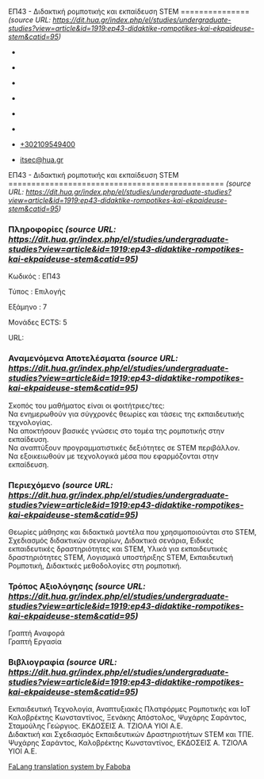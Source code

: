ΕΠ43 - Διδακτική ρομποτικής και εκπαίδευση STEM
===============    *(source URL: https://dit.hua.gr/index.php/el/studies/undergraduate-studies?view=article&id=1919:ep43-didaktike-rompotikes-kai-ekpaideuse-stem&catid=95)*

*   [](https://www.facebook.com/ditharokopio)
*   [](https://www.youtube.com/channel/UCEHkYirpXF1nSLxDCrfDZ4A)
*   [](https://www.linkedin.com/company/77699385)
*   [](https://www.instagram.com/dithua)

*   [](https://dit.hua.gr/index.php/el/studies/undergraduate-studies)
*   [](https://dit.hua.gr/index.php/en/studies/undergraduate-studies)

*   [+302109549400](tel:+302109549400)
*   [itsec@hua.gr](mailto:itsec@hua.gr)

ΕΠ43 - Διδακτική ρομποτικής και εκπαίδευση STEM
===============================================  *(source URL: https://dit.hua.gr/index.php/el/studies/undergraduate-studies?view=article&id=1919:ep43-didaktike-rompotikes-kai-ekpaideuse-stem&catid=95)*

### Πληροφορίες  *(source URL: https://dit.hua.gr/index.php/el/studies/undergraduate-studies?view=article&id=1919:ep43-didaktike-rompotikes-kai-ekpaideuse-stem&catid=95)*

Κωδικός : ΕΠ43

Τύπος : Επιλογής

Εξάμηνο : 7

Μονάδες ECTS: 5

URL:[](https://dit.hua.gr/)

### Αναμενόμενα Αποτελέσματα  *(source URL: https://dit.hua.gr/index.php/el/studies/undergraduate-studies?view=article&id=1919:ep43-didaktike-rompotikes-kai-ekpaideuse-stem&catid=95)*

Σκοπός του μαθήματος είναι οι φοιτήτριες/τες:  
Να ενημερωθούν για σύγχρονές θεωρίες και τάσεις της εκπαιδευτικής τεχνολογίας.  
Να αποκτήσουν βασικές γνώσεις στο τομέα της ρομποτικής στην εκπαίδευση.  
Να αναπτύξουν προγραμματιστικές δεξιότητες σε STEM περιβάλλον.  
Να εξοικειωθούν με τεχνολογικά μέσα που εφαρμόζονται στην εκπαίδευση.

### Περιεχόμενο  *(source URL: https://dit.hua.gr/index.php/el/studies/undergraduate-studies?view=article&id=1919:ep43-didaktike-rompotikes-kai-ekpaideuse-stem&catid=95)*

Θεωρίες μάθησης και διδακτικά μοντέλα που χρησιμοποιούνται στο STEM, Σχεδιασμός διδακτικών σεναρίων, Διδακτικά σενάρια, Ειδικές εκπαιδευτικές δραστηριότητες και STEM, Υλικά για εκπαιδευτικές δραστηριότητες STEM, Λογισμικά υποστήριξης STEM, Εκπαιδευτική Ρομποτική, Διδακτικές μεθοδολογίες στη ρομποτική.

### Τρόπος Αξιολόγησης  *(source URL: https://dit.hua.gr/index.php/el/studies/undergraduate-studies?view=article&id=1919:ep43-didaktike-rompotikes-kai-ekpaideuse-stem&catid=95)*

Γραπτή Αναφορά  
Γραπτή Εργασία

### Βιβλιογραφία  *(source URL: https://dit.hua.gr/index.php/el/studies/undergraduate-studies?view=article&id=1919:ep43-didaktike-rompotikes-kai-ekpaideuse-stem&catid=95)*

Εκπαιδευτική Τεχνολογία, Αναπτυξιακές Πλατφόρμες Ρομποτικής και IoT Καλοβρέκτης Κωνσταντίνος, Ξενάκης Απόστολος, Ψυχάρης Σαράντος, Σταμούλης Γεώργιος. ΕΚΔΟΣΕΙΣ Α. ΤΖΙΟΛΑ ΥΙΟΙ Α.Ε.  
Διδακτική και Σχεδιασμός Εκπαιδευτικών Δραστηριοτήτων STEM και ΤΠΕ. Ψυχάρης Σαράντος, Καλοβρέκτης Κωνσταντίνος, ΕΚΔΟΣΕΙΣ Α. ΤΖΙΟΛΑ ΥΙΟΙ Α.Ε.

[FaLang translation system by Faboba](http://www.faboba.com/ "Faboba : Création de composantJoomla")

[](https://dit.hua.gr/index.php/el/studies/undergraduate-studies?view=article&id=1919:ep43-didaktike-rompotikes-kai-ekpaideuse-stem&catid=95#)

